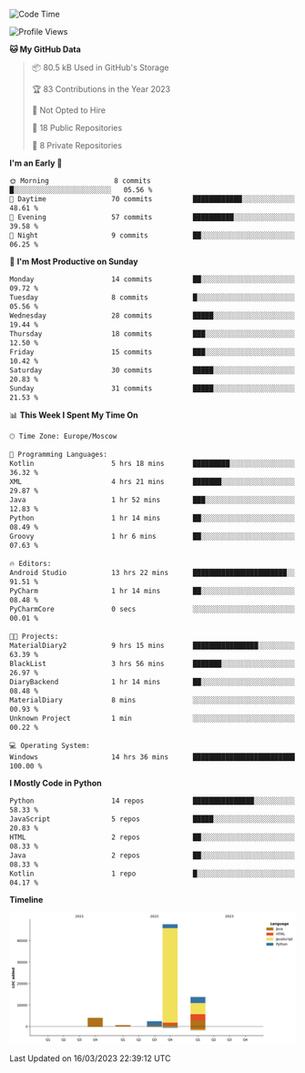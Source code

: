 <!--START_SECTION:waka-->
![Code Time](http://img.shields.io/badge/Code%20Time-50%20hrs%2054%20mins-blue)

![Profile Views](http://img.shields.io/badge/Profile%20Views-0-blue)

**🐱 My GitHub Data** 

> 📦 80.5 kB Used in GitHub's Storage 
 > 
> 🏆 83 Contributions in the Year 2023
 > 
> 🚫 Not Opted to Hire
 > 
> 📜 18 Public Repositories 
 > 
> 🔑 8 Private Repositories 
 > 
**I'm an Early 🐤** 

```text
🌞 Morning                8 commits           █░░░░░░░░░░░░░░░░░░░░░░░░   05.56 % 
🌆 Daytime                70 commits          ████████████░░░░░░░░░░░░░   48.61 % 
🌃 Evening                57 commits          ██████████░░░░░░░░░░░░░░░   39.58 % 
🌙 Night                  9 commits           ██░░░░░░░░░░░░░░░░░░░░░░░   06.25 % 
```
📅 **I'm Most Productive on Sunday** 

```text
Monday                   14 commits          ██░░░░░░░░░░░░░░░░░░░░░░░   09.72 % 
Tuesday                  8 commits           █░░░░░░░░░░░░░░░░░░░░░░░░   05.56 % 
Wednesday                28 commits          █████░░░░░░░░░░░░░░░░░░░░   19.44 % 
Thursday                 18 commits          ███░░░░░░░░░░░░░░░░░░░░░░   12.50 % 
Friday                   15 commits          ███░░░░░░░░░░░░░░░░░░░░░░   10.42 % 
Saturday                 30 commits          █████░░░░░░░░░░░░░░░░░░░░   20.83 % 
Sunday                   31 commits          █████░░░░░░░░░░░░░░░░░░░░   21.53 % 
```


📊 **This Week I Spent My Time On** 

```text
🕑︎ Time Zone: Europe/Moscow

💬 Programming Languages: 
Kotlin                   5 hrs 18 mins       █████████░░░░░░░░░░░░░░░░   36.32 % 
XML                      4 hrs 21 mins       ███████░░░░░░░░░░░░░░░░░░   29.87 % 
Java                     1 hr 52 mins        ███░░░░░░░░░░░░░░░░░░░░░░   12.83 % 
Python                   1 hr 14 mins        ██░░░░░░░░░░░░░░░░░░░░░░░   08.49 % 
Groovy                   1 hr 6 mins         ██░░░░░░░░░░░░░░░░░░░░░░░   07.63 % 

🔥 Editors: 
Android Studio           13 hrs 22 mins      ███████████████████████░░   91.51 % 
PyCharm                  1 hr 14 mins        ██░░░░░░░░░░░░░░░░░░░░░░░   08.48 % 
PyCharmCore              0 secs              ░░░░░░░░░░░░░░░░░░░░░░░░░   00.01 % 

🐱‍💻 Projects: 
MaterialDiary2           9 hrs 15 mins       ████████████████░░░░░░░░░   63.39 % 
BlackList                3 hrs 56 mins       ███████░░░░░░░░░░░░░░░░░░   26.97 % 
DiaryBackend             1 hr 14 mins        ██░░░░░░░░░░░░░░░░░░░░░░░   08.48 % 
MaterialDiary            8 mins              ░░░░░░░░░░░░░░░░░░░░░░░░░   00.93 % 
Unknown Project          1 min               ░░░░░░░░░░░░░░░░░░░░░░░░░   00.22 % 

💻 Operating System: 
Windows                  14 hrs 36 mins      █████████████████████████   100.00 % 
```

**I Mostly Code in Python** 

```text
Python                   14 repos            ███████████████░░░░░░░░░░   58.33 % 
JavaScript               5 repos             █████░░░░░░░░░░░░░░░░░░░░   20.83 % 
HTML                     2 repos             ██░░░░░░░░░░░░░░░░░░░░░░░   08.33 % 
Java                     2 repos             ██░░░░░░░░░░░░░░░░░░░░░░░   08.33 % 
Kotlin                   1 repo              █░░░░░░░░░░░░░░░░░░░░░░░░   04.17 % 
```



**Timeline**

![Lines of Code chart](https://raw.githubusercontent.com/Adlemex/Adlemex/main/assets/bar_graph.png)


 Last Updated on 16/03/2023 22:39:12 UTC
<!--END_SECTION:waka-->
